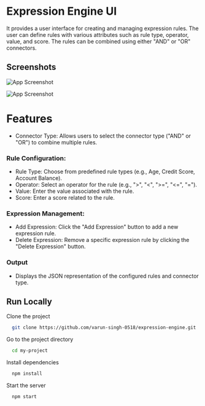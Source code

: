 
# Expression Engine UI

It provides a user interface for creating and managing expression rules. The user can define rules with various attributes such as rule type, operator, value, and score. The rules can be combined using either "AND" or "OR" connectors.


## Screenshots

![App Screenshot](https://i.postimg.cc/BvvCxDXT/Screenshot-2024-01-23-152457.png)

![App Screenshot](https://i.postimg.cc/wvG4t22R/Screenshot-2024-01-23-152523.png) 


# Features

- Connector Type: Allows users to select the connector type ("AND" or "OR") to combine multiple rules.

### Rule Configuration:
- Rule Type: Choose from predefined rule types (e.g., Age, Credit Score, Account Balance).
- Operator: Select an operator for the rule (e.g., ">", "<", ">=", "<=", "=").
- Value: Enter the value associated with the rule.
- Score: Enter a score related to the rule.
### Expression Management:
- Add Expression: Click the "Add Expression" button to add a new expression rule.
- Delete Expression: Remove a specific expression rule by clicking the "Delete Expression" button.
### Output
- Displays the JSON representation of the configured rules and connector type.


## Run Locally

Clone the project

```bash
  git clone https://github.com/varun-singh-0518/expression-engine.git
```

Go to the project directory

```bash
  cd my-project
```

Install dependencies

```bash
  npm install
```

Start the server

```bash
  npm start
```

